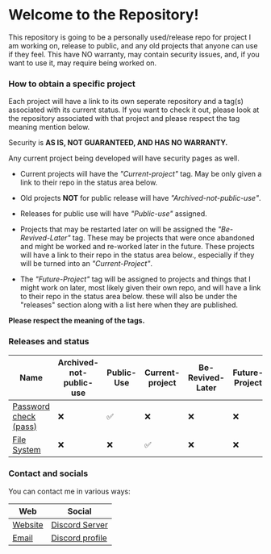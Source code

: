 # Welcome to the Repository!
This repository is going to be a personally used/release repo for project I am working on, release to public, and any old projects that anyone can use if they feel. This have NO warranty, may contain security issues, and, if you want to use it, may require being worked on.

### How to obtain a specific project
Each project will have a link to its own seperate repository and a  tag(s) associated with its current status. If you want to check it out, please look at the repository associated with that project and please respect the tag meaning mention below.

Security is **AS IS, NOT GUARANTEED, AND HAS NO WARRANTY.**

Any current project being developed will have security pages as well.

- Current projects will have the *"Current-project"* tag. May be only given a link to their repo in the status area below.

- Old projects **NOT** for public release will have *"Archived-not-public-use"*.

- Releases for public use will have *"Public-use"* assigned.

- Projects that may be restarted later on will be assigned the *"Be-Revived-Later"* tag. These may be projects that were once abandoned and might be worked and re-worked later in the future. These projects will have a link to their repo in the status area below., especially if they will be turned into an *"Current-Project"*.

- The *"Future-Project"* tag will be assigned to projects and things that I might work on later, most likely given their own repo, and will have a link to their repo in the status area below.
these will also be under the "releases" section along with a list here when they are published.

**Please respect the meaning of the tags.**

### Releases and status

| Name | Archived-not-public-use | Public-Use | Current-project | Be-Revived-Later | Future-Project |
| --- | --- | --- | --- | --- | --- |
| [Password check (pass)](https://github.com/loganDag/loganDag2/tree/dev/pass) | :x: | :white_check_mark: | :x: | :x: | :x: |
| [File System](https://github.com/loganDag/FileSystem/tree/main) | :x: | :x: | ✅ | :x: | :x: |

### Contact and socials
You can contact me in various ways:

| Web     | Social          |
| ------- | --------------- |
| [Website](https://logandag.dev) | [Discord Server](https://discord.gg/ZdZ6VAEgtZ)  |
| [Email](mailto:logandagdev@outlook.com)   | [Discord profile](https://discord.com/users/1408371149305413683) |

